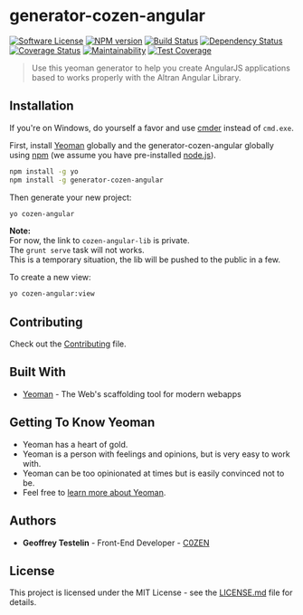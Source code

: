 # generator-cozen-angular 
[![Software License][license-image]](LICENSE) [![NPM version][npm-image]][npm-url] [![Build Status][travis-image]][travis-url] [![Dependency Status][daviddm-image]][daviddm-url] [![Coverage Status][coveralls-image]][coveralls-url] [![Maintainability][code-climate-maintainability-image]][code-climate-maintainability-url] [![Test Coverage][code-climate-coverage-image]][code-climate-coverage-url]
> Use this yeoman generator to help you create AngularJS applications based to works properly with the Altran Angular Library.

## Installation

If you're on Windows, do yourself a favor and use [cmder](http://cmder.net/) instead of `cmd.exe`.

First, install [Yeoman](http://yeoman.io) globally and the generator-cozen-angular globally using [npm](https://www.npmjs.com/) (we assume you have pre-installed [node.js](https://nodejs.org/)).

```bash
npm install -g yo
npm install -g generator-cozen-angular
```

Then generate your new project:

```bash
yo cozen-angular
```

**Note:**  
For now, the link to `cozen-angular-lib` is private.  
The `grunt serve` task will not works.  
This is a temporary situation, the lib will be pushed to the public in a few.

To create a new view:

```bash
yo cozen-angular:view
```

## Contributing

Check out the [Contributing](CONTRIBUTING.md) file.

## Built With

* [Yeoman](http://yeoman.io/) - The Web's scaffolding tool for modern webapps

## Getting To Know Yeoman

* Yeoman has a heart of gold.
* Yeoman is a person with feelings and opinions, but is very easy to work with.
* Yeoman can be too opinionated at times but is easily convinced not to be.
* Feel free to [learn more about Yeoman](http://yeoman.io/).

## Authors

* **Geoffrey Testelin** - Front-End Developer - [C0ZEN](https://github.com/C0ZEN)

## License

This project is licensed under the MIT License - see the [LICENSE.md](LICENSE.md) file for details.

[license-image]: https://img.shields.io/badge/license-MIT-brightgreen.svg?style=flat
[npm-image]: https://badge.fury.io/js/generator-cozen-angular.svg
[npm-url]: https://npmjs.org/package/generator-cozen-angular
[travis-image]: https://travis-ci.org/C0ZEN/generator-cozen-angular.svg?branch=master
[travis-url]: https://travis-ci.org/C0ZEN/generator-cozen-angular
[daviddm-image]: https://david-dm.org/C0ZEN/generator-cozen-angular.svg?theme=shields.io
[daviddm-url]: https://david-dm.org/C0ZEN/generator-cozen-angular
[coveralls-image]: https://coveralls.io/repos/github/C0ZEN/generator-cozen-angular/badge.svg?branch=master
[coveralls-url]: https://coveralls.io/github/C0ZEN/generator-cozen-angular?branch=master
[code-climate-maintainability-image]: https://api.codeclimate.com/v1/badges/f44fecff6e1c0ba26bf9/maintainability
[code-climate-maintainability-url]: https://codeclimate.com/github/C0ZEN/generator-cozen-angular/maintainability
[code-climate-coverage-image]: https://api.codeclimate.com/v1/badges/f44fecff6e1c0ba26bf9/test_coverage
[code-climate-coverage-url]: https://codeclimate.com/github/C0ZEN/generator-cozen-angular/test_coverage